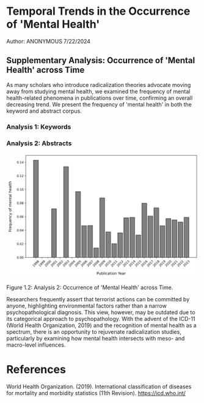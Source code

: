 # Temporal Trends in the Occurrence of 'Mental Health'

Author: ANONYMOUS 7/22/2024

## Supplementary Analysis: Occurrence of 'Mental Health' across Time

As many scholars who introduce radicalization theories advocate moving away from studying mental health, we examined the frequency of mental health-related phenomena in publications over time, confirming an overall decreasing trend. We present the frequency of 'mental health' in both the keyword and abstract corpus.

### Analysis 1: Keywords


### Analysis 2: Abstracts


<div class="figure">

<img src="../RTMR_Output/abstracts_mentalhealth_hist.png" alt="Analysis 2: Occurrence of 'Mental Health' across Time." width="2100"/>

<p class="caption">

Figure 1.2: Analysis 2: Occurrence of 'Mental Health' across Time.

</p>

</div>

Researchers frequently assert that terrorist actions can be committed by anyone, highlighting environmental factors rather than a narrow psychopathological diagnosis. This view, however, may be outdated due to its categorical approach to psychopathology. With the advent of the ICD-11 (World Health Organization, 2019) and the recognition of mental health as a spectrum, there is an opportunity to rejuvenate radicalization studies, particularly by examining how mental health intersects with meso- and macro-level influences.

# References

<div id="refs" class="references">

<div id="WorlHealthOrganization">

World Health Organization. (2019). International classification of diseases for mortality and morbidity statistics (11th Revision). https://icd.who.int/

</div>


